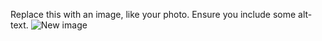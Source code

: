 Replace this with an image, like your photo. Ensure you include some alt-text.
![New image](https://www.google.com/search?q=%D0%BA%D0%B0%D1%80%D1%82%D0%B8%D0%BD%D0%BA%D0%B8&source=lnms&tbm=isch&sa=X&ved=2ahUKEwiz7uees-75AhUj-yoKHeYDDtYQ_AUoAXoECAEQAw&biw=1536&bih=754&dpr=1.25#imgrc=lvXCbGltDEIwtM)
